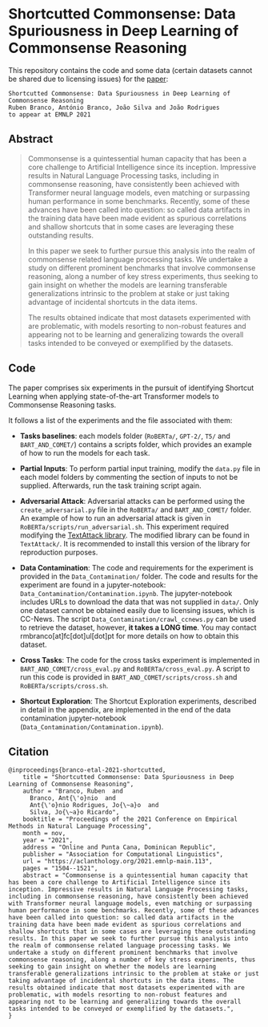 # Shortcutted Commonsense: Data Spuriousness in Deep Learning of Commonsense Reasoning

This repository contains the code and some data (certain datasets cannot be shared due to licensing issues) for the [paper](https://aclanthology.org/2021.emnlp-main.113/):

```
Shortcutted Commonsense: Data Spuriousness in Deep Learning of Commonsense Reasoning
Ruben Branco, António Branco, João Silva and João Rodrigues
to appear at EMNLP 2021
```

## Abstract

> Commonsense is a quintessential human capacity that has been a core challenge to Artificial Intelligence since its inception. Impressive results in Natural Language Processing tasks, including in commonsense reasoning, have consistently been achieved with Transformer neural language models, even matching or surpassing human performance in some benchmarks. Recently, some of these advances have been called into question: so called data artifacts in the training data have been made evident as spurious correlations and shallow shortcuts that in some cases are leveraging these outstanding results.
>
> In this paper we seek to further pursue this analysis into the realm of commonsense related language processing tasks. We undertake a study on different prominent benchmarks that involve commonsense reasoning, along a number of key stress experiments, thus seeking to gain insight on whether the models are learning transferable generalizations intrinsic to the problem at stake or just taking advantage of incidental shortcuts in the data items.
>
> The results obtained indicate that most datasets experimented with are problematic, with models resorting to non-robust features and appearing not to be learning and generalizing towards the overall tasks intended to be conveyed or exemplified by the datasets.

## Code

The paper comprises six experiments in the pursuit of identifying Shortcut Learning when applying state-of-the-art Transformer models to Commonsense Reasoning tasks.

It follows a list of the experiments and the file associated with them:

- **Tasks baselines**: each models folder (`RoBERTa/`, `GPT-2/`, `T5/` and `BART_AND_COMET/`) contains a scripts folder, which provides an example of how to run the models for each task.

- **Partial Inputs**: To perform partial input training, modify the `data.py` file in each model folders by commenting the section of inputs to not be supplied. Afterwards, run the task training script again.

- **Adversarial Attack**: Adversarial attacks can be performed using the `create_adversarial.py` file in the `RoBERTa/` and `BART_AND_COMET/` folder. An example of how to run an adversarial attack is given in `RoBERTa/scripts/run_adversarial.sh`. This experiment required modifying the [TextAttack library](https://github.com/QData/TextAttack). The modified library can be found in `TextAttack/`. It is recommended to install this version of the library for reproduction purposes.

- **Data Contamination**: The code and requirements for the experiment is provided in the `Data_Contamination/` folder. The code and results for the experiment are found in a jupyter-notebook: `Data_Contamination/Contamination.ipynb`. The jupyter-notebook includes URLs to download the data that was not supplied in `data/`. Only one dataset cannot be obtained easily due to licensing issues, which is CC-News. The script `Data_Contamination/crawl_ccnews.py` can be used to retrieve the dataset, however, **it takes a LONG time**. You may contact rmbranco[at]fc[dot]ul[dot]pt for more details on how to obtain this dataset.

- **Cross Tasks**: The code for the cross tasks experiment is implemented in `BART_AND_COMET/cross_eval.py` and `RoBERTa/cross_eval.py`. A script to run this code is provided in `BART_AND_COMET/scripts/cross.sh` and `RoBERTa/scripts/cross.sh`.

- **Shortcut Exploration**: The Shortcut Exploration experiments, described in detail in the appendix, are implemented in the end of the data contamination jupyter-notebook (`Data_Contamination/Contamination.ipynb`).

## Citation

```
@inproceedings{branco-etal-2021-shortcutted,
    title = "Shortcutted Commonsense: Data Spuriousness in Deep Learning of Commonsense Reasoning",
    author = "Branco, Ruben  and
      Branco, Ant{\'o}nio  and
      Ant{\'o}nio Rodrigues, Jo{\~a}o  and
      Silva, Jo{\~a}o Ricardo",
    booktitle = "Proceedings of the 2021 Conference on Empirical Methods in Natural Language Processing",
    month = nov,
    year = "2021",
    address = "Online and Punta Cana, Dominican Republic",
    publisher = "Association for Computational Linguistics",
    url = "https://aclanthology.org/2021.emnlp-main.113",
    pages = "1504--1521",
    abstract = "Commonsense is a quintessential human capacity that has been a core challenge to Artificial Intelligence since its inception. Impressive results in Natural Language Processing tasks, including in commonsense reasoning, have consistently been achieved with Transformer neural language models, even matching or surpassing human performance in some benchmarks. Recently, some of these advances have been called into question: so called data artifacts in the training data have been made evident as spurious correlations and shallow shortcuts that in some cases are leveraging these outstanding results. In this paper we seek to further pursue this analysis into the realm of commonsense related language processing tasks. We undertake a study on different prominent benchmarks that involve commonsense reasoning, along a number of key stress experiments, thus seeking to gain insight on whether the models are learning transferable generalizations intrinsic to the problem at stake or just taking advantage of incidental shortcuts in the data items. The results obtained indicate that most datasets experimented with are problematic, with models resorting to non-robust features and appearing not to be learning and generalizing towards the overall tasks intended to be conveyed or exemplified by the datasets.",
}
```
